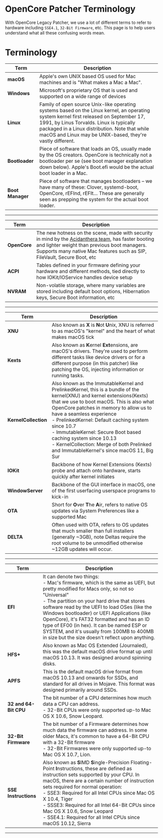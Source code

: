 # OpenCore Patcher Terminology

With OpenCore Legacy Patcher, we use a lot of different terms to refer to hardware including `SSE4.1`, `32-Bit Firmware`, etc. This page is to help users understand what all these confusing words mean.

# Terminology

Term | Description
--- | ---
**macOS**        | Apple's own UNIX based OS used for Mac machines and is "What makes a Mac a Mac".
**Windows**      | Microsoft's proprietary OS that is used and supported on a wide range of devices
**Linux**        | Family of open source Unix-like operating systems based on the Linux kernel, an operating system kernel first released on September 17, 1991, by Linus Torvalds. Linux is typically packaged in a Linux distribution. Note that while macOS and Linux may be UNIX-based, they're vastly different.
**Bootloader**   | Piece of software that loads an OS, usually made by the OS creators. OpenCore is technically not a bootloader per se (see boot manager explanation down below). Apple's Boot.efi would be the actual boot loader in a Mac.
**Boot Manager** | Piece of software that manages bootloaders – we have many of these: Clover, systemd-boot, OpenCore, rEFInd, rEFIt… These are generally seen as prepping the system for the actual boot loader.
---
Term | Description
--- | ---
**OpenCore**   | The new hotness on the scene, made with security in mind by the [Acidanthera team](https://github.com/acidanthera), has faster booting and lighter weight than previous boot managers. Supports many native Mac features such as SIP, FileVault, Secure Boot, etc
**ACPI**   | Tables defined in your firmware defining your hardware and different methods, tied directly to how IOKit/IOService handles device setup
**NVRAM**   | Non-volatile storage, where many variables are stored including default boot options, Hibernation keys, Secure Boot information, etc
---
Term | Description
--- | ---
**XNU**    | Also known as **X** is **N**ot **U**nix, XNU is referred to as macOS's "kernel" and the heart of what makes macOS tick
**Kexts**   | Also known as **K**ernel **Ext**ensions, are macOS's drivers. They're used to perform different tasks like device drivers or for a different purpose (in this patcher) like patching the OS, injecting information or running tasks.
**KernelCollection**   | Also known as the ImmutableKernel and PrelinkedKernel, this is a bundle of the kernel(XNU) and kernel extensions(Kexts) that we use to boot macOS. This is also what OpenCore patches in memory to allow us to have a seamless experience <br/>- PrelinkedKernel: Default caching system since 10.7 <br/>- ImmutableKernel: Secure Boot based caching system since 10.13 <br/>- KernelCollection: Merge of both Prelinked and ImmutableKernel's since macOS 11, Big Sur
**IOKit**   | Backbone of how Kernel Extensions (Kexts) probe and attach onto hardware, starts quickly after kernel initiates
**WindowServer**   | Backbone of the GUI interface in macOS, one of the first userfacing userspace programs to kick-in
**OTA**   | Short for **O**ver **T**he **A**ir, refers to native OS updates via System Preferences like a supported Mac
**DELTA**   | Often used with OTA, refers to OS updates that much smaller than full installers (generally ~3GB), note Deltas require the root volume to be unmodified otherwise ~12GB updates will occur.
---
Term | Description
--- | ---
**EFI**   | It can denote two things: <br/>- Mac's firmware, which is the same as UEFI, but pretty modified for Macs only, so not so "Universal" <br/>- The partition on your hard drive that stores software read by the UEFI to load OSes (like the Windows bootloader) or UEFI Applications (like OpenCore), it's FAT32 formatted and has an ID type of EF00 (in hex). It can be named ESP or SYSTEM, and it's usually from 100MB to 400MB in size but the size doesn't reflect upon anything.
**HFS+**   | Also known as Mac OS Extended (Journaled), this was the default macOS drive format up until macOS 10.13. It was designed around spinning disks.
**APFS**   | This is the default macOS drive format from macOS 10.13 and onwards for SSDs, and standard for all drives in Mojave. This format was designed primarily around SSDs.
**32 and 64-Bit CPU**   | The bit number of a CPU determines how much data a CPU can address. <br/>- 32-Bit CPUs were only supported up-to Mac OS X 10.6, Snow Leopard.
**32-Bit Firmware**   | The bit number of a Firmware determines how much data the firmware can address. In some older Macs, it's common to have a 64-Bit CPU with a 32-Bit firmware<br/>- 32-Bit Firmwares were only supported up-to Mac OS X 10.7, Lion.
**SSE Instructions**   | Also known as **S**IMD **S**ingle-Precision Floating-Point **I**nstructions,  these are defined as instruction sets supported by your CPU. In macOS, there are a certain number of instruction sets required for normal operation: <br/>- SSE3: Required for all Intel CPUs since Mac OS X 10.4, Tiger <br/>- SSSE3: Required for all Intel 64-Bit CPUs since Mac OS X 10.6, Snow Leopard  <br/>- SSE4.1: Required for all Intel CPUs since macOS 10.12, Sierra
---
